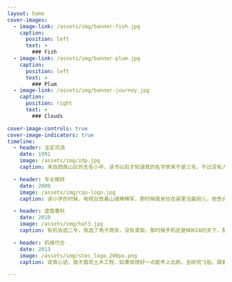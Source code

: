 ```yaml
---
layout: home
cover-images:
  - image-link: /assets/img/banner-fish.jpg
    caption:
      position: left
      text: >
        ### Fish
  - image-link: /assets/img/banner-plum.jpg
    caption:
      position: left
      text: >
        ### Plum
  - image-link: /assets/img/banner-journey.jpg
    caption:
      position: right
      text: >
        ### Clouds

cover-image-controls: true
cover-image-indicators: true
timeline:
  - header: 注定流浪
    date: 1991
    image: /assets/img/zdp.jpg
    caption: 来自西南山区的无名小卒，读书以后才知道我的名字原来不是三毛，不过没有人叫我的学名。直到进了城里，认识的人换了一波又一波，终于知道三毛的人们都难相聚了，流浪者之路越走越远。

  - header: 专业搬砖
    date: 2009
    image: /assets/img/cqu-logo.jpg
    caption: 读小学的时候，电视台放着山城棒棒军，那时候我爸也在县里当扁担儿，他告诉我的二中是最好的高中，于是我就考上了，初中以后爸妈到了广东，那时候我还没有想过要走很远，于是又考了重大。

  - header: 虚度春秋
    date: 2010
    image: /assets/img/hat3.jpg
    caption: 有机会选二专，我选了电子商务，没有录取，那时候手机还是NOKIA的天下，那时候淘宝京东才刚开始兴盛，现在回头看真的错失了机会，后来自己学了一点网络编程，知道了红帽软件，想成为业余程序员。

  - header: 机缘巧合
    date: 2013
    image: /assets/img/stec_logo_200px.png
    caption: 说真心话，我不喜欢土木工程，如果成绩好一点能考上北航，去研究飞船，跟着自己的兴趣发展，结局会好一点。但毕业了终究还是要工作，面试过精工钢构和隧道股份，选了后者，居然又到了杭州。

---
```

